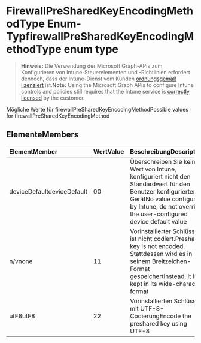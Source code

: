 # <a name="firewallpresharedkeyencodingmethodtype-enum-type"></a><span data-ttu-id="58bdc-101">FirewallPreSharedKeyEncodingMethodType Enum-Typ</span><span class="sxs-lookup"><span data-stu-id="58bdc-101">firewallPreSharedKeyEncodingMethodType enum type</span></span>

> <span data-ttu-id="58bdc-102">**Hinweis:** Die Verwendung der Microsoft Graph-APIs zum Konfigurieren von Intune-Steuerelementen und -Richtlinien erfordert dennoch, dass der Intune-Dienst vom Kunden [ordnungsgemäß lizenziert](https://go.microsoft.com/fwlink/?linkid=839381) ist.</span><span class="sxs-lookup"><span data-stu-id="58bdc-102">**Note:** Using the Microsoft Graph APIs to configure Intune controls and policies still requires that the Intune service is [correctly licensed](https://go.microsoft.com/fwlink/?linkid=839381) by the customer.</span></span>

<span data-ttu-id="58bdc-103">Mögliche Werte für firewallPreSharedKeyEncodingMethod</span><span class="sxs-lookup"><span data-stu-id="58bdc-103">Possible values for firewallPreSharedKeyEncodingMethod</span></span>
## <a name="members"></a><span data-ttu-id="58bdc-104">Elemente</span><span class="sxs-lookup"><span data-stu-id="58bdc-104">Members</span></span>
|<span data-ttu-id="58bdc-105">Element</span><span class="sxs-lookup"><span data-stu-id="58bdc-105">Member</span></span>|<span data-ttu-id="58bdc-106">Wert</span><span class="sxs-lookup"><span data-stu-id="58bdc-106">Value</span></span>|<span data-ttu-id="58bdc-107">Beschreibung</span><span class="sxs-lookup"><span data-stu-id="58bdc-107">Description</span></span>|
|:---|:---|:---|
|<span data-ttu-id="58bdc-108">deviceDefault</span><span class="sxs-lookup"><span data-stu-id="58bdc-108">deviceDefault</span></span>|<span data-ttu-id="58bdc-109">0</span><span class="sxs-lookup"><span data-stu-id="58bdc-109">0</span></span>|<span data-ttu-id="58bdc-110">Überschreiben Sie keinen Wert von Intune, konfiguriert nicht den Standardwert für den Benutzer konfigurierten Gerät</span><span class="sxs-lookup"><span data-stu-id="58bdc-110">No value configured by Intune, do not override the user-configured device default value</span></span>|
|<span data-ttu-id="58bdc-111">n/v</span><span class="sxs-lookup"><span data-stu-id="58bdc-111">none</span></span>|<span data-ttu-id="58bdc-112">1</span><span class="sxs-lookup"><span data-stu-id="58bdc-112">1</span></span>|<span data-ttu-id="58bdc-113">Vorinstallierter Schlüssel ist nicht codiert.</span><span class="sxs-lookup"><span data-stu-id="58bdc-113">Preshared key is not encoded.</span></span> <span data-ttu-id="58bdc-114">Stattdessen wird es in seinem Breitzeichen-Format gespeichert</span><span class="sxs-lookup"><span data-stu-id="58bdc-114">Instead, it is kept in its wide-character format</span></span>|
|<span data-ttu-id="58bdc-115">utF8</span><span class="sxs-lookup"><span data-stu-id="58bdc-115">utF8</span></span>|<span data-ttu-id="58bdc-116">2</span><span class="sxs-lookup"><span data-stu-id="58bdc-116">2</span></span>|<span data-ttu-id="58bdc-117">Vorinstallierten Schlüssel mit UTF-8-Codierung</span><span class="sxs-lookup"><span data-stu-id="58bdc-117">Encode the preshared key using UTF-8</span></span>|



